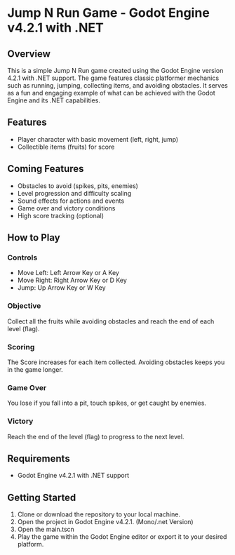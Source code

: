 # Jump N Run Game - Godot Engine v4.2.1 with .NET

## Overview
This is a simple Jump N Run game created using the Godot Engine version 4.2.1 with .NET support. The game features classic platformer mechanics such as running, jumping, collecting items, and avoiding obstacles. It serves as a fun and engaging example of what can be achieved with the Godot Engine and its .NET capabilities.

## Features
- Player character with basic movement (left, right, jump)
- Collectible items (fruits) for score

## Coming Features
- Obstacles to avoid (spikes, pits, enemies) 
- Level progression and difficulty scaling
- Sound effects for actions and events
- Game over and victory conditions
- High score tracking (optional)

## How to Play
### Controls
- Move Left: Left Arrow Key or A Key
- Move Right: Right Arrow Key or D Key
- Jump: Up Arrow Key or W Key

### Objective
Collect all the fruits while avoiding obstacles and reach the end of each level (flag).

### Scoring
The Score increases for each item collected.
Avoiding obstacles keeps you in the game longer.

### Game Over
You lose if you fall into a pit, touch spikes, or get caught by enemies.

### Victory
Reach the end of the level (flag) to progress to the next level.

## Requirements
- Godot Engine v4.2.1 with .NET support

## Getting Started
1. Clone or download the repository to your local machine.
2. Open the project in Godot Engine v4.2.1. (Mono/.net Version)
3. Open the main.tscn
4. Play the game within the Godot Engine editor or export it to your desired platform.